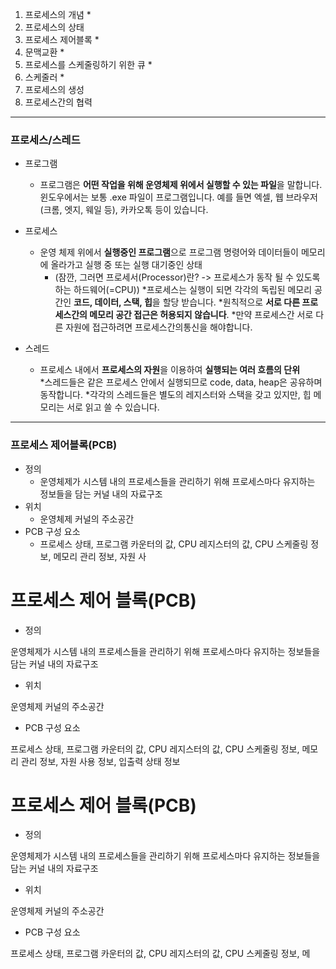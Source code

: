 1. 프로세스의 개념 *
2. 프로세스의 상태
3. 프로세스 제어블록 *
4. 문맥교환 *
5. 프로세스를 스케줄링하기 위한 큐 *
6. 스케줄러 *
7. 프로세스의 생성
8. 프로세스간의 협력

---
### 프로세스/스레드
- 프로그램
  - 프로그램은 **어떤 작업을 위해 운영체제 위에서 실행할 수 있는 파일**을 말합니다. 윈도우에서는 보통 .exe 파일이 프로그램입니다.
    예를 들면 엑셀, 웹 브라우저(크롬, 엣지, 웨일 등), 카카오톡 등이 있습니다.
    
- 프로세스
  - 운영 체제 위에서 **실행중인 프로그램**으로 프로그램 명령어와 데이터들이 메모리에 올라가고 실행 중 또는 실행 대기중인 상태  
    * (잠깐, 그러면 프로세서(Processor)란? -> 프로세스가 동작 될 수 있도록 하는 하드웨어(=CPU))
    *프로세스는 실행이 되면 각각의 독립된 메모리 공간인 **코드, 데이터, 스택, 힙**을 할당 받습니다.
    *원칙적으로 **서로 다른 프로세스간의 메모리 공간 접근은 허용되지 않습니다**.
    *만약 프로세스간 서로 다른 자원에 접근하려면 프로세스간의통신을 해야합니다.
    
- 스레드
  - 프로세스 내에서 **프로세스의 자원**을 이용하여 **실행되는 여러 흐름의 단위**  
    *스레드들은 같은 프로세스 안에서 실행되므로 code, data, heap은 공유하며 동작합니다.
    *각각의 스레드들은 별도의 레지스터와 스택을 갖고 있지만, 힙 메모리는 서로 읽고 쓸 수 있습니다.
    
---

### 프로세스 제어블록(PCB)
- 정의
  - 운영체제가 시스템 내의 프로세스들을 관리하기 위해 프로세스마다 유지하는 정보들을 담는 커널 내의 자료구조
- 위치
  - 운영체제 커널의 주소공간
- PCB 구성 요소
  - 프로세스 상태, 프로그램 카운터의 값, CPU 레지스터의 값, CPU 스케줄링 정보, 메모리 관리 정보, 자원 사


# 프로세스 제어 블록(PCB)

- 정의

운영체제가 시스템 내의 프로세스들을 관리하기 위해 프로세스마다 유지하는 정보들을 담는 커널 내의 자료구조

- 위치

운영체제 커널의 주소공간

- PCB 구성 요소

프로세스 상태, 프로그램 카운터의 값, CPU 레지스터의 값, CPU 스케줄링 정보, 메모리 관리 정보, 자원 사용 정보, 입출력 상태 정보

# 프로세스 제어 블록(PCB)

- 정의

운영체제가 시스템 내의 프로세스들을 관리하기 위해 프로세스마다 유지하는 정보들을 담는 커널 내의 자료구조

- 위치

운영체제 커널의 주소공간

- PCB 구성 요소

프로세스 상태, 프로그램 카운터의 값, CPU 레지스터의 값, CPU 스케줄링 정보, 메
